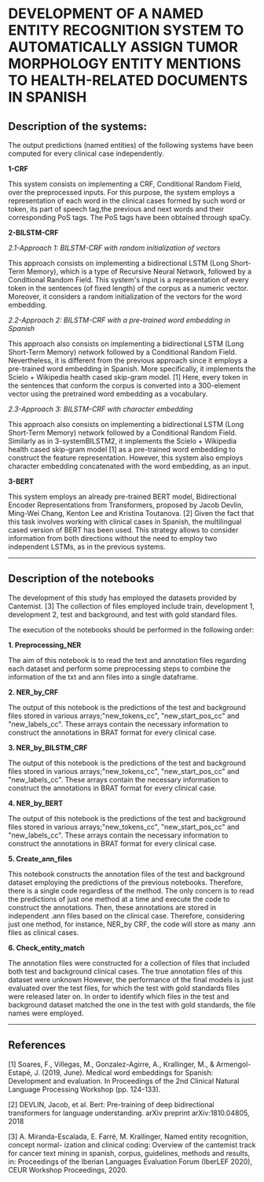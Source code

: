 # DEVELOPMENT OF A NAMED ENTITY RECOGNITION SYSTEM TO AUTOMATICALLY ASSIGN TUMOR MORPHOLOGY ENTITY MENTIONS TO HEALTH-RELATED DOCUMENTS IN SPANISH 


## **Description of the systems:**

The output predictions (named entities) of the following systems have been computed for every clinical case independently.

**1-CRF**

This system consists on implementing a CRF, Conditional Random Field, over the preprocessed inputs. For this purpose, the system employs a representation of each word in the clinical cases formed by such word or token, its part of speech tag,the previous and next words and their corresponding PoS tags. The PoS tags have been obtained through spaCy.


**2-BILSTM-CRF**

*2.1-Approach 1: BILSTM-CRF with random initialization of vectors*

This approach consists on implementing a bidirectional LSTM (Long Short-Term Memory), which is a type of Recursive Neural Network, followed by a Conditional Random Field. This system's input is a representation of every token in the sentences (of fixed length) of the corpus as a numeric vector. Moreover, it considers a random initialization of the vectors for the word embedding. 

*2.2-Approach 2: BILSTM-CRF with a pre-trained word embedding in Spanish*

This approach also consists on implementing a bidirectional LSTM (Long Short-Term Memory) network followed by a Conditional Random Field. Nevertheless, it is different from the previous approach since it employs a pre-trained word embedding in Spanish. More specifically, it implements the Scielo + Wikipedia health cased skip-gram model. [1] Here, every token in the sentences that conform the corpus is converted into a 300-element vector using the pretrained word embedding as a vocabulary.  

*2.3-Approach 3: BILSTM-CRF with character embedding*

This approach also consists on implementing a bidirectional LSTM (Long Short-Term Memory) network followed by a Conditional Random Field. Similarly as in 3-systemBILSTM2, it implements the Scielo + Wikipedia health cased skip-gram model [1] as a pre-trained word embedding to construct the feature representation. However, this system also employs character embedding concatenated with the word embedding, as an input. 

**3-BERT**

This system employs an already pre-trained BERT model, Bidirectional Encoder Representations from Transformers, proposed by Jacob Devlin, Ming-Wei Chang, Kenton Lee and Kristina Toutanova. [2] Given the fact that this task involves working with clinical cases in Spanish, the multilingual cased version of BERT has been used. This strategy allows to consider information from both directions without the need to employ two independent LSTMs, as in the previous systems. 

****

## **Description of the notebooks**

The development of this study has employed the datasets provided by Cantemist. [3] The collection of files employed include train, development 1, development 2, test and background, and test with gold standard files. 

The execution of the notebooks should be performed in the following order:

**1. Preprocessing_NER**

The aim of this notebook is to read the text and annotation files regarding each dataset and perform some preprocessing steps to combine the information of the txt and ann files into a single dataframe. 

**2. NER_by_CRF**

The output of this notebook is the predictions of the test and background files stored in various arrays;"new_tokens_cc", "new_start_pos_cc" and "new_labels_cc". These arrays contain the necessary information to construct the annotations in BRAT format for every clinical case.

**3. NER_by_BILSTM_CRF**

The output of this notebook is the predictions of the test and background files stored in various arrays;"new_tokens_cc", "new_start_pos_cc" and "new_labels_cc". These arrays contain the necessary information to construct the annotations in BRAT format for every clinical case.

**4. NER_by_BERT**

The output of this notebook is the predictions of the test and background files stored in various arrays;"new_tokens_cc", "new_start_pos_cc" and "new_labels_cc". These arrays contain the necessary information to construct the annotations in BRAT format for every clinical case.

**5. Create_ann_files**

This notebook constructs the annotation files of the test and background dataset employing the predictions of the previous notebooks. Therefore, there is a single code regardless of the method. The only concern is to read the predictions of just one method at a time and execute the code to construct the annotations. Then, these annotations are stored in independent .ann files based on the clinical case. Therefore, considering just one method, for instance, NER_by CRF, the code will store as many .ann files as clinical cases.

**6. Check_entity_match**

The annotation files were constructed for a collection of files that included both test and background clinical cases. The true annotation files of this dataset were unknown However, the performance of the final models is just evaluated over the test files, for which the test with gold standards files were released later on. In order to identify which files in the test and background dataset matched the one in the test with gold standards, the file names were employed. 

****

## References

[1] Soares, F., Villegas, M., Gonzalez-Agirre, A., Krallinger, M., & Armengol-Estapé, J. (2019, June). Medical word embeddings for Spanish: Development and evaluation. In Proceedings of the 2nd Clinical Natural Language Processing Workshop (pp. 124-133).

[2] DEVLIN, Jacob, et al. Bert: Pre-training of deep bidirectional transformers for language understanding. arXiv preprint arXiv:1810.04805, 2018

[3] A. Miranda-Escalada, E. Farré, M. Krallinger, Named entity recognition, concept normal- ization and clinical coding: Overview of the cantemist track for cancer text mining in spanish, corpus, guidelines, methods and results, in: Proceedings of the Iberian Languages Evaluation Forum (IberLEF 2020), CEUR Workshop Proceedings, 2020.
